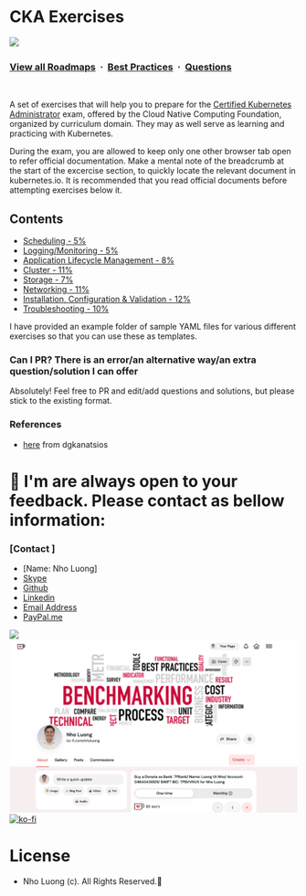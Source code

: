 # CKA Exercises

![](https://i.imgur.com/waxVImv.png)
### [View all Roadmaps](https://github.com/nholuongut/all-roadmaps) &nbsp;&middot;&nbsp; [Best Practices](https://github.com/nholuongut/all-roadmaps/blob/main/public/best-practices/) &nbsp;&middot;&nbsp; [Questions](https://www.linkedin.com/in/nholuong/)
<br/>

A set of exercises that will help you to prepare for the [Certified Kubernetes Administrator](https://www.cncf.io/certification/cka/) exam, offered by the Cloud Native Computing Foundation, organized by curriculum domain. They may as well serve as learning and practicing with Kubernetes.

During the exam, you are allowed to keep only one other browser tab open to refer official documentation. Make a mental note of the breadcrumb at the start of the excercise section, to quickly locate the relevant document in kubernetes.io. It is recommended that you read official documents before attempting exercises below it.

## Contents

- [Scheduling - 5%](Scheduling.md)
- [Logging/Monitoring - 5%](Logging&Monitoring.md)
- [Application Lifecycle Management - 8%](ApplicationLifecycleManagement.md)
- [Cluster - 11%](Cluster.md)
- [Storage - 7%](Storage.md)
- [Networking - 11%](Networking.md)
- [Installation, Configuration & Validation - 12%](Installation.md)
- [Troubleshooting - 10%](Troubleshooting.md)


I have provided an example folder of sample YAML files for various different exercises so that you can use these as templates.


### Can I PR? There is an error/an alternative way/an extra question/solution I can offer

Absolutely! Feel free to PR and edit/add questions and solutions, but please stick to the existing format.

### References

- [here](https://github.com/dgkanatsios/CKAD-exercises) from dgkanatsios


# 🚀 I'm are always open to your feedback.  Please contact as bellow information:
### [Contact ]
* [Name: Nho Luong]
* [Skype](luongutnho_skype)
* [Github](https://github.com/nholuongut/)
* [Linkedin](https://www.linkedin.com/in/nholuong/)
* [Email Address](luongutnho@hotmail.com)
* [PayPal.me](https://www.paypal.com/paypalme/nholuongut)

![](https://i.imgur.com/waxVImv.png)
![](Donate.png)
[![ko-fi](https://ko-fi.com/img/githubbutton_sm.svg)](https://ko-fi.com/nholuong)

# License
* Nho Luong (c). All Rights Reserved.🌟
